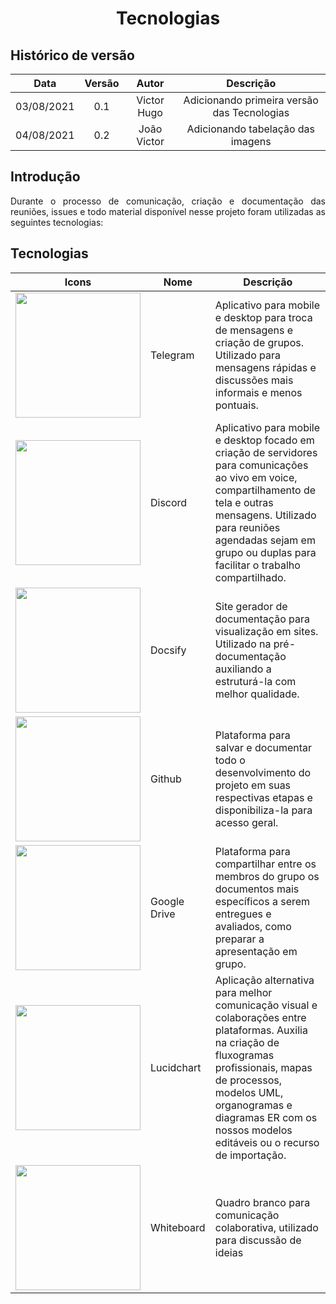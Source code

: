 # <center> Tecnologias

## Histórico de versão
| Data | Versão | Autor | Descrição |
| :-:|:-:|:-:|:-: |
| 03/08/2021 | 0.1 | Victor Hugo | Adicionando primeira versão das Tecnologias |
| 04/08/2021 | 0.2 | João Victor | Adicionando tabelação das imagens |

<div align="justify">

## Introdução
Durante o processo de comunicação, criação e documentação das reuniões, issues e todo material disponível nesse projeto foram utilizadas as seguintes tecnologias:
## Tecnologias
|Icons| Nome | Descrição |
| --- | ---- | --------- |
| <img src='images/telegram.png' width="200"> | Telegram |Aplicativo para mobile e desktop para troca de mensagens e criação de grupos. Utilizado para mensagens rápidas e discussões mais informais e menos pontuais. |
|<img src='images/discord.png' width="200"> | Discord | Aplicativo para mobile e desktop focado em criação de servidores para comunicações ao vivo em voice, compartilhamento de tela e outras mensagens. Utilizado para reuniões agendadas sejam em grupo ou duplas para facilitar o trabalho compartilhado. |
|<img src='images/docsify.png' width="200"> | Docsify |Site gerador de documentação para visualização em sites. Utilizado na pré-documentação auxiliando a estruturá-la com melhor qualidade. |
|<img src='images/github.png' width="200"> | Github | Plataforma para salvar e documentar todo o desenvolvimento do projeto em suas respectivas etapas e disponibiliza-la para acesso geral. |
|<img src='images/drive.png' width="200"> | Google Drive | Plataforma para compartilhar entre os membros do grupo os documentos mais específicos a serem entregues e avaliados, como preparar a apresentação em grupo. |
|<img src='images/lucidchart.png' width="200"> | Lucidchart | Aplicação alternativa para melhor comunicação visual e colaborações entre plataformas. Auxilia na criação de fluxogramas profissionais, mapas de processos, modelos UML, organogramas e diagramas ER com os nossos modelos editáveis ou o recurso de importação. |
|<img src='images/whiteboard.png' width="200"> | Whiteboard | Quadro branco para comunicação colaborativa, utilizado para discussão de ideias |



</div>